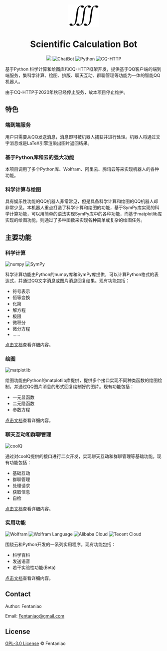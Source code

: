 <p align="center">
 <img width="100px" src="README.assets/logo.png"  align="center" />
  <h1 align="center">Scientific Calculation Bot</h2>
</p>
<p align="center">
    <img src="https://img.shields.io/github/v/release/fentaniao/ScientificCalculationBot?&color=blue&logo=hack-the-box" />
    <img alt="ChatBot" src="https://img.shields.io/badge/-ChatBot-3572A5?style=flat&logo=ChatBot&logoColor=white" />
    <img alt="Python" src="https://img.shields.io/badge/-Python-3572A5?style=flat&logo=python&logoColor=white" />
    <img alt="CQ-HTTP" src="https://img.shields.io/badge/-CQ--HTTP-3572A5?style=flat&logo=tencentqq&logoColor=white" />
</p>
基于Python 科学计算和绘图库和CQ-HTTP框架开发，提供基于QQ客户端的端到端服务，集科学计算、绘图、排版、聊天互动、群聊管理等功能为一体的智能QQ机器人。

由于CQ-HTTP于2020年秋已经停止服务，故本项目停止维护。

## 特色

### 端到端服务

用户只需要从QQ发送消息，消息即可被机器人捕获并进行处理。机器人将通过文字消息或是LaTeX引擎渲染出图片返回结果。

### 基于Python库和云的强大功能

本项目调用了多个Python库、Wolfram、阿里云、腾讯云等来实现机器人的各种功能。

### 科学计算与绘图

具有娱乐性功能的QQ机器人非常常见，但是具备科学计算和绘图的QQ机器人却非常少见。本机器人重点打造了科学计算和绘图的功能，基于SymPy库实现的科学计算功能，可以用简单的语法实现SymPy库中的各种功能，而基于matplotlib库实现的绘图功能，则通过了多种函数来实现各种简单或复杂的绘图任务。

## 主要功能

### 科学计算

<p>
    <img alt="numpy" src="https://img.shields.io/badge/package-numpy-3572A5?style=flat&logoColor=white" />
    <img alt="SymPy" src="https://img.shields.io/badge/package-SymPy-3572A5?style=flat&logoColor=white" />
</p>
科学计算功能由Python的numpy库和SymPy库提供，可以计算Python格式的表达式，并通过QQ文字消息或图片消息回复结果。现有功能包括：

- 符号表示
- 恒等变换
- 化简
- 解方程
- 极限
- 微积分
- 微分方程
- ......

[点击文档](https://github.com/Fentaniao/ScientificCalculationBot/blob/main/doc/ScientificCalculation.md)查看详细内容。

### 绘图

<p>
	<img alt="matplotlib" src="https://img.shields.io/badge/package-matplotlib-3572A5?style=flat&logoColor=white" />
</p>
绘图功能由Python的matplotlib库提供，提供多个接口实现不同种类函数的绘图绘制，并通过QQ图片消息的形式回复绘制好的图片。现有功能包括：

- 一元显函数
- 二元隐函数
- 参数方程

[点击文档](https://github.com/Fentaniao/ScientificCalculationBot/blob/main/doc/Plot.md)查看详细内容。

### 聊天互动和群聊管理

<p>
    <img alt="coolQ" src="https://img.shields.io/badge/-coolQ-3572A5?style=flat&logo=tencentqq&logoColor=white" />
</p>

通过对coolQ提供的接口进行二次开发，实现聊天互动和群聊管理等基础功能。现有功能包括：

- 基础互动
- 群聊管理
- 处理请求
- 获取信息
- 自检

[点击文档](https://github.com/Fentaniao/ScientificCalculationBot/blob/main/doc/Interaction.md)查看详细内容。

### 实用功能

<p>
    <img alt="Wolfram" src="https://img.shields.io/badge/-Wolfram-3572A5?style=flat&logo=Wolfram&logoColor=white" />
    <img alt="Wolfram Language" src="https://img.shields.io/badge/-Wolfram_Language-3572A5?style=flat&logo=WolframLanguage&logoColor=white" />
    <img alt="Alibaba Cloud" src="https://img.shields.io/badge/-Alibaba_Cloud-3572A5?style=flat&logo=AlibabaCloud&logoColor=white" />
    <img alt="Tecent Cloud" src="https://img.shields.io/badge/-Tecent_Cloud-3572A5?style=flat&logo=tencentqq&logoColor=white" />
</p>
围绕云和Python开发的一系列实用程序。现有功能包括：

- 科学百科
- 发送语音
- 若干实验性功能(Beta)

[点击文档](https://github.com/Fentaniao/ScientificCalculationBot/blob/main/doc/Utilities.md)查看详细内容。

## Contact

Author: Fentaniao

Email: [Fentaniao@gmail.com](mailto:Fentaniao@gmail.com)

## License

[GPL-3.0 License](https://github.com/Fentaniao/ScientificCalculationBot/blob/main/LICENSE) © Fentaniao

